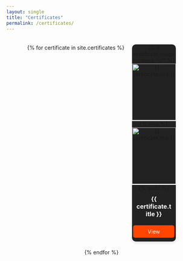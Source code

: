 ```yaml
---
layout: single
title: "Certificates"
permalink: /certificates/
---
```


<style>
  .certificate-container {
    display: flex;
    flex-wrap: wrap;
    justify-content: center;
    gap: 20px;
    padding: 20px;
  }
  
  .certificate-card {
    width: 25%;
    background: #222;
    border-radius: 10px;
    overflow: hidden;
    text-align: center;
    box-shadow: 0px 4px 6px rgba(0, 0, 0, 0.1);
    transition: transform 0.3s ease-in-out;
  }

  .certificate-card:hover {
    transform: scale(1.3);
  }

  .certificate-card img {
    width: 100%;
    height: 150px;
    object-fit: cover;
    border-bottom: 2px solid #fff;
  }

  .certificate-title {
    color: #fff;
    font-size: 16px;
    font-weight: bold;
    padding: 10px;
  }

  .certificate-button {
    display: block;
    width: 80%;
    margin: 10px auto;
    padding: 8px;
    background: #ff4500;
    color: white;
    text-align: center;
    font-size: 14px;
    border-radius: 5px;
    text-decoration: none;
    transition: background 0.3s ease-in-out;
  }

  .certificate-button:hover {
    background: #ff5722;
  }
</style>

<div class="certificate-container">
  {% for certificate in site.certificates %}
    <div class="certificate-card">
      {% if certificate.image contains "://" %}
        <img src="{{ certificate.image }}" alt="{{ certificate.title }}">
      {% else %}
        <img src="{{ certificate.image | prepend: site.baseurl | prepend: site.url }}" alt="{{ certificate.title }}">
      {% endif %}
      <div class="certificate-title">{{ certificate.title }}</div>
      <a href="{{ certificate.link }}" class="certificate-button" target="_blank">View</a>
    </div>
  {% endfor %}
</div>
